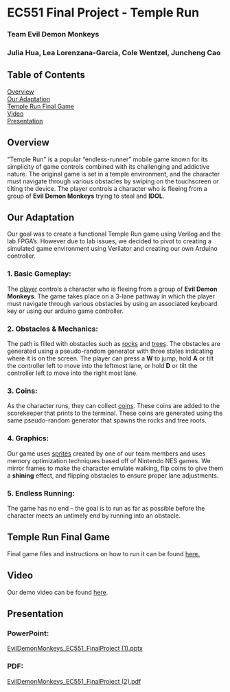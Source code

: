 # EC551 Final Project - Temple Run
### Team Evil Demon Monkeys
### Julia Hua, Lea Lorenzana-Garcia, Cole Wentzel, Juncheng Cao

## Table of Contents
[Overview](#Overview)    
[Our Adaptation](#our-adaptation)   
[Temple Run Final Game](#temple-run-final-game)   
[Video](#Video)   
[Presentation](#Presentation)    

## Overview 
"Temple Run" is a popular “endless-runner” mobile game known for its simplicity of game controls combined with its challenging and addictive nature.  The original game is set in a temple environment, and the character must navigate through various obstacles by swiping on the touchscreen or tilting the device. The player controls a character who is fleeing from a group of **Evil Demon Monkeys** trying to steal and **IDOL**.

## Our Adaptation
Our goal was to create a functional Temple Run game using Verilog and the lab FPGA’s. However due to lab issues, we decided to pivot to creating a simulated game environment using Verilator and creating our own Arduino controller. 

### 1. Basic Gameplay:   
The [player](https://github.com/llorenzana/EC551-Temple-Run/blob/01039bae203b92ea97bb5b006a89ae75101e59b7/artwork/runningGuy.png) controls a character who is fleeing from a group of **Evil Demon Monkeys**. The game takes place on a 3-lane pathway in which the player must navigate through various obstacles by using an associated keyboard key or using our arduino game controller.

### 2. Obstacles & Mechanics:      
The path is filled with obstacles such as [rocks](https://github.com/llorenzana/EC551-Temple-Run/blob/ba1a577e85239d2e4d2718023eed6645fe025ff0/artwork/rock.png) and [trees](https://github.com/llorenzana/EC551-Temple-Run/blob/ba1a577e85239d2e4d2718023eed6645fe025ff0/artwork/tree.png). The obstacles are generated using a pseudo-random generator with three states indicating where it is on the screen. The player can press a **W**  to jump, hold **A** or tilt the controller left to move into the leftmost lane, or hold **D** or tilt the controller left to move into the right most lane.

### 3. Coins:      
As the character runs, they can collect [coins](https://github.com/llorenzana/EC551-Temple-Run/blob/ba1a577e85239d2e4d2718023eed6645fe025ff0/artwork/coin.png). These coins are added to the scorekeeper that prints to the terminal. These coins are generated using the same pseudo-random generator that spawns the rocks and tree roots. 

### 4. Graphics:   
Our game uses [sprites](https://github.com/llorenzana/EC551-Temple-Run/tree/ba1a577e85239d2e4d2718023eed6645fe025ff0/artwork) created by one of our team members and uses memory optimization techniques based off  of Nintendo NES games. We mirror frames to make the character emulate walking, flip coins to give them a **shining** effect,  and flipping obstacles to ensure proper lane adjustments. 

### 5. Endless Running:    
The game has no end – the goal is to run as far as possible before the character meets an untimely end by  running into an obstacle.

## Temple Run Final Game

Final game files and instructions on how to run it can be found [here.](https://github.com/llorenzana/EC551-Temple-Run/tree/831f1d11058008a62187ec0f4704305f2680bac6/TempleRun)

## Video
Our demo video can be found [here](https://drive.google.com/file/d/1vWfCZZATm9TVDm4s-_InY8upbGKc-1SO/view?usp=sharing).

## Presentation
### PowerPoint:    
[EvilDemonMonkeys_EC551_FinalProject (1).pptx](https://github.com/llorenzana/EC551-Temple-Run/files/13567512/EvilDemonMonkeys_EC551_FinalProject.1.pptx)

### PDF:   
[EvilDemonMonkeys_EC551_FinalProject (2).pdf](https://github.com/llorenzana/EC551-Temple-Run/files/13567506/EvilDemonMonkeys_EC551_FinalProject.2.pdf)
